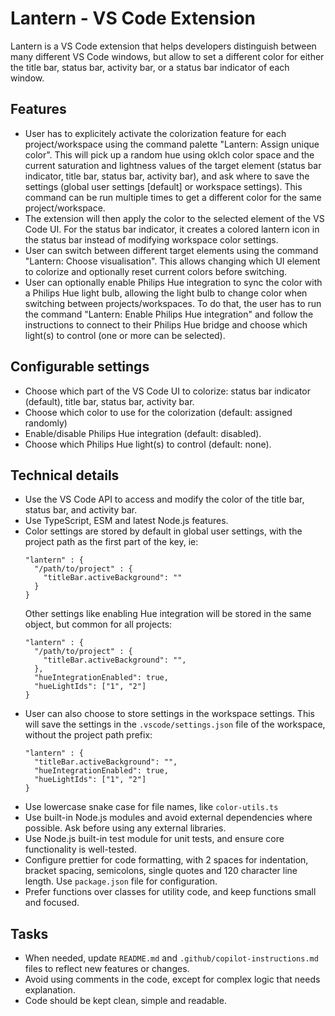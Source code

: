 # Lantern - VS Code Extension

Lantern is a VS Code extension that helps developers distinguish between many different VS Code windows, but allow to set a different color for either the title bar, status bar, activity bar, or a status bar indicator of each window.

## Features

- User has to explicitely activate the colorization feature for each project/workspace using the command palette "Lantern: Assign unique color". This will pick up a random hue using oklch color space and the current saturation and lightness values of the target element (status bar indicator, title bar, status bar, activity bar), and ask where to save the settings (global user settings [default] or workspace settings). This command can be run multiple times to get a different color for the same project/workspace.
- The extension will then apply the color to the selected element of the VS Code UI. For the status bar indicator, it creates a colored lantern icon in the status bar instead of modifying workspace color settings.
- User can switch between different target elements using the command "Lantern: Choose visualisation". This allows changing which UI element to colorize and optionally reset current colors before switching.
- User can optionally enable Philips Hue integration to sync the color with a Philips Hue light bulb, allowing the light bulb to change color when switching between projects/workspaces. To do that, the user has to run the command "Lantern: Enable Philips Hue integration" and follow the instructions to connect to their Philips Hue bridge and choose which light(s) to control (one or more can be selected).

## Configurable settings

- Choose which part of the VS Code UI to colorize: status bar indicator (default), title bar, status bar, activity bar.
- Choose which color to use for the colorization (default: assigned randomly)
- Enable/disable Philips Hue integration (default: disabled).
- Choose which Philips Hue light(s) to control (default: none).

## Technical details

- Use the VS Code API to access and modify the color of the title bar, status bar, and activity bar.
- Use TypeScript, ESM and latest Node.js features.
- Color settings are stored by default in global user settings, with the project path as the first part of the key, ie:
  ```
  "lantern" : {
    "/path/to/project" : {
      "titleBar.activeBackground": ""
    }
  }
  ```
  Other settings like enabling Hue integration will be stored in the same object, but common for all projects:
  ```
  "lantern" : {
    "/path/to/project" : {
      "titleBar.activeBackground": "",
    },
    "hueIntegrationEnabled": true,
    "hueLightIds": ["1", "2"]
  }
  ```
- User can also choose to store settings in the workspace settings. This will save the settings in the `.vscode/settings.json` file of the workspace, without the project path prefix:
  ```
  "lantern" : {
    "titleBar.activeBackground": "",
    "hueIntegrationEnabled": true,
    "hueLightIds": ["1", "2"]
  }
  ```
- Use lowercase snake case for file names, like `color-utils.ts`
- Use built-in Node.js modules and avoid external dependencies where possible. Ask before using any external libraries.
- Use Node.js built-in test module for unit tests, and ensure core functionality is well-tested.
- Configure prettier for code formatting, with 2 spaces for indentation, bracket spacing, semicolons, single quotes and 120 character line length. Use `package.json` file for configuration.
- Prefer functions over classes for utility code, and keep functions small and focused.

## Tasks

- When needed, update `README.md` and `.github/copilot-instructions.md` files to reflect new features or changes.
- Avoid using comments in the code, except for complex logic that needs explanation.
- Code should be kept clean, simple and readable.
